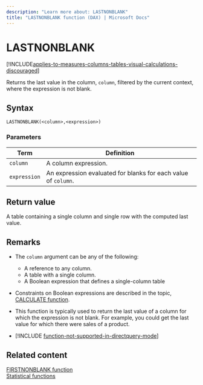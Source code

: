 ```yaml
---
description: "Learn more about: LASTNONBLANK"
title: "LASTNONBLANK function (DAX) | Microsoft Docs"
---
```

# LASTNONBLANK

[!INCLUDE[applies-to-measures-columns-tables-visual-calculations-discouraged](includes/applies-to-measures-columns-tables-visual-calculations-discouraged.md)]

Returns the last value in the column, `column`, filtered by the current context, where the expression is not blank.  
  
## Syntax  
  
```dax
LASTNONBLANK(<column>,<expression>)  
```
  
### Parameters  
  
|Term|Definition|  
|--------|--------------|  
|`column`|A column expression.|  
|`expression`|An expression evaluated for blanks for each value of `column`.|  
  
## Return value

A table containing a single column and single row with the computed last value.  
  
## Remarks

- The `column` argument can be any of the following:  
  - A reference to any column.  
  - A table with a single column.  
  - A Boolean expression that defines a single-column table  
  
- Constraints on Boolean expressions are described in the topic, [CALCULATE function](calculate-function-dax.md).  
  
- This function is typically used to return the last value of a column for which the expression is not blank. For example, you could get the last value for which there were sales of a product.  
  
- [!INCLUDE [function-not-supported-in-directquery-mode](includes/function-not-supported-in-directquery-mode.md)]
  
## Related content

[FIRSTNONBLANK function](firstnonblank-function-dax.md)  
[Statistical functions](statistical-functions-dax.md)  
